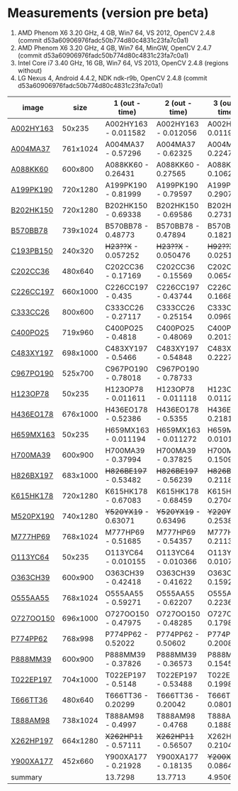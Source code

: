 Measurements (version pre beta)
=================
1. AMD Phenom X6 3.20 GHz,  4 GB, Win7 64, VS 2012, OpenCV 2.4.8 (commit d53a60906976fadc50b774d80c4831c23fa7c0a1)
2. AMD Phenom X6 3.20 GHz,  4 GB, Win7 64, MinGW,   OpenCV 2.4.7 (commit d53a60906976fadc50b774d80c4831c23fa7c0a1)
3. Intel Core i7 3.40 GHz, 16 GB, Win7 64, VS 2013, OpenCV 2.4.8 (regions without)
4. LG Nexus 4, Android 4.4.2, NDK ndk-r9b, OpenCV 2.4.8 (commit d53a60906976fadc50b774d80c4831c23fa7c0a1)

image                                |size     | 1 (out - time)         | 2 (out - time)         | 3 (out - time)       | 4 (out - time)         |
-------------------------------------|---------|------------------------|------------------------|----------------------|------------------------|
 [A002HY163](test_data/A002HY163.png)|   50x235|    A002HY163 - 0.011582|    A002HY163 - 0.012056|A002HY     - 0.0119278| ~~A002HY63~~ - 0.092477|
   [A004MA37](test_data/A004MA37.jpg)| 761x1024|     A004MA37 -  0.57296|     A004MA37 -  0.62325|A004MA     - 0.224714 |     A088KK60 -   3.0382|
   [A088KK60](test_data/A088KK60.jpg)|  600x800|     A088KK60 -  0.26431|     A088KK60 -  0.27565|A088KK     - 0.10624  |     A004MA37 -    10.72|
 [A199PK190](test_data/A199PK190.jpg)| 720x1280|    A199PK190 -  0.81999|    A199PK190 -  0.79597|A199PK     - 0.290779 |    A199PK190 -   14.154|
 [B202HK150](test_data/B202HK150.jpg)| 720x1280|    B202HK150 -  0.69338|    B202HK150 -  0.69586|B202HK     - 0.273169 |    B202HK150 -   6.8482|
   [B570BB78](test_data/B570BB78.jpg)| 739x1024|     B570BB78 -  0.48773|     B570BB78 -  0.47894|B570BB     - 0.182119 |   ~~X560A?~~ -  0.29223|
 [C193PB150](test_data/C193PB150.png)|  240x320|   ~~H23??X~~ - 0.057252|   ~~H23??X~~ - 0.050476|~~H92??X~~ - 0.0251069|   ~~C?02CC~~ -   1.1711|
   [C202CC36](test_data/C202CC36.jpg)|  480x640|     C202CC36 -  0.17169|     C202CC36 -  0.15569|C202CC     - 0.0654261|    C226CC197 -   3.6043|
 [C226CC197](test_data/C226CC197.jpg)| 660x1000|    C226CC197 -    0.435|    C226CC197 -  0.43744|C226CC     - 0.166877 | ~~B570BH78~~ -   7.1443|
   [C333CC26](test_data/C333CC26.jpg)|  800x600|     C333CC26 -  0.27117|     C333CC26 -  0.25154|C333CC     - 0.0969321|     C333CC26 -   1.9395|
   [C400PO25](test_data/C400PO25.jpg)|  719x960|     C400PO25 -   0.4818|     C400PO25 -  0.48069|C400PO     - 0.201361 | ~~A005OX53~~ -   6.8329|
 [C483XY197](test_data/C483XY197.jpg)| 698x1000|    C483XY197 -   0.5466|    C483XY197 -  0.54848|C483XY     - 0.222722 |    C483XY197 -   6.7435|
 [C967PO190](test_data/C967PO190.jpg)|  525x700|    C967PO190 -  0.78018|    C967PO190 -  0.78733|                      | ~~H123OP7?~~ - 0.066534|
   [H123OP78](test_data/H123OP78.png)|   50x235|     H123OP78 - 0.011611|     H123OP78 - 0.011118|H123OP     - 0.011247 |    C967PO190 -    5.526|
 [H436EO178](test_data/H436EO178.jpg)| 676x1000|    H436EO178 -  0.52386|    H436EO178 -   0.5355|H436EO     - 0.218164 |    H659MX163 -  0.11467|
 [H659MX163](test_data/H659MX163.png)|   50x235|    H659MX163 - 0.011194|    H659MX163 - 0.011272|H659MX     - 0.0101993|     H700MA39 -   3.4272|
   [H700MA39](test_data/H700MA39.jpg)|  600x900|     H700MA39 -  0.37994|     H700MA39 -  0.37825|H700MA     - 0.150976 |    H436EO178 -   9.1277|
 [H826BX197](test_data/H826BX197.jpg)| 683x1000|~~H826BE197~~ -  0.53482|~~H826BE197~~ -  0.56239|~~H826BE~~ - 0.211851 |~~H826BE197~~ -   7.6135|
 [K615HK178](test_data/K615HK178.jpg)| 720x1280|    K615HK178 -  0.67083|    K615HK178 -  0.68459|K615HK     - 0.270497 | ~~Y520YX19~~ -     6.38| 
 [M520PX190](test_data/M520PX190.jpg)| 740x1280| ~~Y520YX19~~ -  0.63071| ~~Y520YX19~~ -  0.63496|~~Y220YX~~ - 0.253824 |    K615HK178 -   14.259|
   [M777HP69](test_data/M777HP69.jpg)| 768x1024|     M777HP69 -  0.51685|     M777HP69 -  0.54357|M777HP     - 0.211389 | ~~O113YC0?~~ - 0.086251|
   [O113YC64](test_data/O113YC64.png)|   50x235|     O113YC64 - 0.010155|     O113YC64 - 0.010366|O113YC     - 0.0107311|     O363CH39 -   3.1276|
   [O363CH39](test_data/O363CH39.jpg)|  600x900|     O363CH39 -  0.42418|     O363CH39 -  0.41622|O363CH     - 0.159271 |     M777HP69 -   6.7368|
   [O555AA55](test_data/O555AA55.jpg)| 768x1024|     O555AA55 -  0.59271|     O555AA55 -  0.62207|O555AA     - 0.223678 |    O727OO150 -   3.9544|
 [O727OO150](test_data/O727OO150.jpg)| 696x1000|    O727OO150 -  0.47975|    O727OO150 -  0.48285|O727OO     - 0.179805 |     O555AA55 -   8.5348|
   [P774PP62](test_data/P774PP62.jpg)|  768x998|     P774PP62 -  0.52022|     P774PP62 -  0.50602|P774PP     - 0.200891 |     P888MM39 -   4.5047|
   [P888MM39](test_data/P888MM39.jpg)|  600x900|     P888MM39 -  0.37826|     P888MM39 -  0.36573|P888MM     - 0.154538 |     P774PP62 -    9.627|
 [T022EP197](test_data/T022EP197.jpg)| 704x1000|    T022EP197 -   0.5148|    T022EP197 -  0.53488|T022EP     - 0.199856 |     T666TT36 -    2.521|
   [T666TT36](test_data/T666TT36.jpg)|  480x640|     T666TT36 -  0.20299|     T666TT36 -  0.20042|T666TT     - 0.0801291|    T022EP197 -   6.5952|
   [T888AM98](test_data/T888AM98.jpg)| 738x1024|     T888AM98 -   0.4997|     T888AM98 -   0.4768|T888AM     - 0.1888   |     T888AM98 -   9.7954|
 [X262HP197](test_data/X262HP197.jpg)| 664x1280| ~~X262HP11~~ -  0.57111| ~~X262HP11~~ -  0.56507|X262HP     - 0.210416 | ~~X262HP66~~ -   11.415|
 [Y900XA177](test_data/Y900XA177.jpg)|  452x660|    Y900XA177 -  0.21928|    Y900XA177 -  0.18135|~~Y200XA~~ - 0.0864123|    Y900XA177 -   2.0484|
 summary                             |         |                 13.7298|                 13.7713|             4.9506873|                 90.0886|